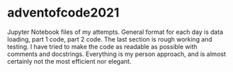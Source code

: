 # adventofcode2021
Jupyter Notebook files of my attempts. General format for each day is data loading, part 1 code, part 2 code. The last section is rough working and testing. 
I have tried to make the code as readable as possible with comments and docstrings. 
Everything is my person approach, and is almost certainly not the most efficient nor elegant. 

